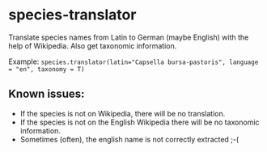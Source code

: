 # species-translator
Translate species names from Latin to German (maybe English) with the help of Wikipedia. Also get taxonomic information.

Example: `species.translator(latin="Capsella bursa-pastoris", language = "en", taxonomy = T)`

## Known issues:

- If the species is not on Wikipedia, there will be no translation.
- If the species is not on the English Wikipedia there will be no taxonomic information.
- Sometimes (often), the english name is not correctly extracted ;-(


